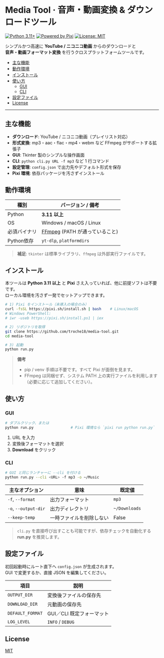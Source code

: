 # Media Tool · 音声・動画変換 & ダウンロードツール <!-- omit in toc -->

[![Python 3.11+](https://img.shields.io/badge/python-3.11%2B-blue.svg)](https://www.python.org/)
[![Powered by Pixi](https://img.shields.io/badge/Env-Pixi%20🦀-brightgreen)](https://pixi.sh)
[![License: MIT](https://img.shields.io/badge/License-MIT-yellow.svg)](#license)

シンプルかつ高速に **YouTube / ニコニコ動画** からのダウンロードと  
**音声・動画フォーマット変換** を行うクロスプラットフォームツールです。  

- [主な機能](#主な機能)
- [動作環境](#動作環境)
- [インストール](#インストール)
- [使い方](#使い方)
  - [GUI](#gui)
  - [CLI](#cli)
- [設定ファイル](#設定ファイル)
- [License](#license)

---

## 主な機能
- **ダウンロード**: YouTube / ニコニコ動画（プレイリスト対応）
- **形式変換**: mp3・aac・flac・mp4・webm など FFmpeg がサポートする拡張子
- **GUI**: Tkinter 製のシンプルな操作画面
- **CLI**: `python cli.py URL -f mp3` など 1 行コマンド
- **設定管理**: `config.json` で出力先やデフォルト形式を保存
- **Pixi 環境**: 依存パッケージを汚さずインストール

## 動作環境
| 種別          | バージョン / 備考 |
|--------------|------------------|
| Python       | **3.11 以上** |
| OS           | Windows / macOS / Linux |
| 必須バイナリ | [FFmpeg](https://ffmpeg.org/) (PATH が通っていること) |
| Python依存   | `yt-dlp`, `platformdirs` |

> **補足**: `tkinter` は標準ライブラリ、`ffmpeg` は外部実行ファイルです。

## インストール

本ツールは **Python 3.11 以上** と **Pixi** さえ入っていれば、他に前提ソフトは不要です。  
ローカル環境を汚さず一発でセットアップできます。

~~~bash
# 1) Pixi をインストール（未導入の場合のみ）
curl -fsSL https://pixi.sh/install.sh | bash    # Linux/macOS
# Windows PowerShell:
# iwr -useb https://pixi.sh/install.ps1 | iex

# 2) リポジトリを取得
git clone https://github.com/troche18/media-tool.git
cd media-tool

# 3) 起動
python run.py
~~~

> **備考**  
> - pip / venv 手順は不要です。すべて Pixi が面倒を見ます。  
> - FFmpeg は同梱せず、システム PATH 上の実行ファイルを利用します（必要に応じて追加してください）。

## 使い方

### GUI
~~~bash
# ダブルクリック、または
python run.py                 # Pixi 環境なら `pixi run python run.py`
~~~
1. URL を入力  
2. 変換後フォーマットを選択  
3. **Download** をクリック

### CLI
~~~bash
# GUI と同じランチャーに --cli を付ける
python run.py --cli <URL> -f mp3 -o ~/Music
~~~
主なオプション | 意味 | 既定値
--------------|------|------
`-f`, `--format` | 出力フォーマット | `mp3`
`-o`, `--output-dir` | 出力ディレクトリ | `~/Downloads`
`--keep-temp` | 一時ファイルを削除しない | False

> `cli.py` を直接呼び出すことも可能ですが、依存チェックを自動化する **run.py** を推奨します。

## 設定ファイル
初回起動時にルート直下へ `config.json` が生成されます。  
GUI で変更するか、直接 JSON を編集してください。

| 項目 | 説明 |
|------|------|
| `OUTPUT_DIR` | 変換後ファイルの保存先 |
| `DOWNLOAD_DIR` | 元動画の保存先 |
| `DEFAULT_FORMAT` | GUI／CLI 既定フォーマット |
| `LOG_LEVEL` | `INFO` / `DEBUG` |

## License
[MIT](LICENSE)
